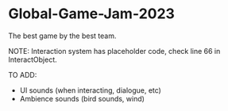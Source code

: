 # Global-Game-Jam-2023
The best game by the best team. 

NOTE: Interaction system has placeholder code, check line 66 in InteractObject.

TO ADD: 
- UI sounds (when interacting, dialogue, etc)
- Ambience sounds (bird sounds, wind) 
